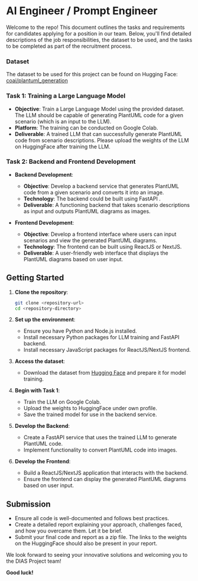 # AI Engineer / Prompt Engineer

Welcome to the repo! This document outlines the tasks and requirements for candidates applying for a position in our team. Below, you'll find detailed descriptions of the job responsibilities, the dataset to be used, and the tasks to be completed as part of the recruitment process.

### Dataset

The dataset to be used for this project can be found on Hugging Face:
[coai/plantuml_generation](https://huggingface.co/datasets/coai/plantuml_generation)

### Task 1: Training a Large Language Model

- **Objective**: Train a Large Language Model using the provided dataset. The LLM should be capable of generating PlantUML code for a given scenario (which is an input to the LLM).
- **Platform**: The training can be conducted on Google Colab.
- **Deliverable**: A trained LLM that can successfully generate PlantUML code from scenario descriptions. Please upload the weights of the LLM on HuggingFace after training the LLM.

### Task 2: Backend and Frontend Development

- **Backend Development**:
  - **Objective**: Develop a backend service that generates PlantUML code from a given scenario and converts it into an image.
  - **Technology**: The backend could be built using FastAPI .
  - **Deliverable**: A functioning backend that takes scenario descriptions as input and outputs PlantUML diagrams as images.

- **Frontend Development**:
  - **Objective**: Develop a frontend interface where users can input scenarios and view the generated PlantUML diagrams.
  - **Technology**: The frontend can be built using ReactJS or NextJS.
  - **Deliverable**: A user-friendly web interface that displays the PlantUML diagrams based on user input.

## Getting Started

1. **Clone the repository**:
    ```bash
    git clone <repository-url>
    cd <repository-directory>
    ```

2. **Set up the environment**:
    - Ensure you have Python and Node.js installed.
    - Install necessary Python packages for LLM training and FastAPI backend.
    - Install necessary JavaScript packages for ReactJS/NextJS frontend.
      
3. **Access the dataset**:
    - Download the dataset from [Hugging Face](https://huggingface.co/datasets/coai/plantuml_generation) and prepare it for model training.

4. **Begin with Task 1**:
    - Train the LLM on Google Colab.
    - Upload the weights to HuggingFace under own profile.
    - Save the trained model for use in the backend service.

5. **Develop the Backend**:
    - Create a FastAPI service that uses the trained LLM to generate PlantUML code.
    - Implement functionality to convert PlantUML code into images.

6. **Develop the Frontend**:
    - Build a ReactJS/NextJS application that interacts with the backend.
    - Ensure the frontend can display the generated PlantUML diagrams based on user input.

## Submission

- Ensure all code is well-documented and follows best practices.
- Create a detailed report explaining your approach, challenges faced, and how you overcame them. Let it be brief.
- Submit your final code and report as a zip file. The links to the weights on the HuggingFace should also be present in your report.

We look forward to seeing your innovative solutions and welcoming you to the DIAS Project team!

**Good luck!**

